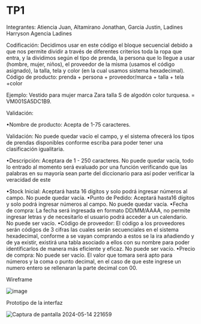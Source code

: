 # TP1
Integrantes: Atiencia Juan, Altamirano Jonathan, Garcia Justin, Ladines Harryson
Agencia Ladines

Codificación: Decidimos usar en este código el bloque secuencial debido a que nos permite dividir a través de diferentes criterios toda la ropa que entra, y la dividimos según el tipo de prenda, la persona que lo llegue a usar (hombre, mujer, niños), el proveedor de la misma (usamos el código asignado), la talla, tela y color (en la cual usamos sistema hexadecimal).
Código de producto:  prenda + persona + proveedor/marca + talla + tela +color

Ejemplo: 
Vestido para mujer marca Zara talla S de algodón color turquesa. = VM001SA5DC1B9.

Validación: 	

•Nombre de producto: Acepta de 1-75 caracteres.

Validación: No puede quedar vacío el campo, y el sistema ofrecerá los tipos de prendas disponibles conforme escriba para poder tener una clasificación igualitaria. 

•Descripción:  Aceptara de 1 - 250 caracteres. No puede quedar vacía, todo lo entrado al momento será evaluado por una función verificando que las palabras en su mayoría sean parte del diccionario para así poder verificar la veracidad de este

•Stock Inicial: Aceptará hasta 16 dígitos y solo podrá ingresar números al campo. No puede quedar vacía.
•Punto de Pedido: Aceptará hasta16 dígitos y solo podrá ingresar números al campo. No puede quedar vacía.
•Fecha de compra: La fecha será ingresada en formato DD/MM/AAAA, no permite ingresar letras y de necesitarlo el usuario podrá acceder a un calendario. No puede ser vacío.
•Código de proveedor: El código a los proveedores serán códigos de 3 cifras las cuales serán secuenciales en el sistema hexadecimal, conforme a se vayan comprando a estos se la ira añadiendo y de ya existir, existirá una tabla asociado a ellos con su nombre para poder identificarlos de manera más eficiente y eficaz. No puede ser vacío.
•Precio de compra: No puede ser vacío. El valor que tomara será apto para números y la coma o punto decimal, en el caso de que este ingrese un numero entero se rellenaran la parte decimal con 00. 

Wireframe

![image](https://github.com/jajupiter/TP1/assets/168550769/fc743bec-f6b9-4030-bd9f-113e517233de)

Prototipo de la interfaz

![Captura de pantalla 2024-05-14 221659](https://github.com/jajupiter/TP1/assets/168550769/2bb55824-2823-4dec-acd2-3976e0063d1b)
